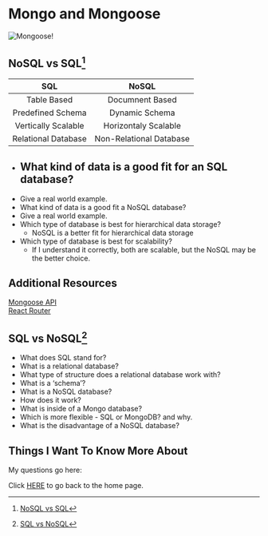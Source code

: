 # Mongo and Mongoose

![Mongoose!](https://encrypted-tbn0.gstatic.com/images?q=tbn:ANd9GcRg5rEoJGa_D0hCGZ19jlGdAipRL2sErf5hPA&usqp=CAU)

## NoSQL vs SQL[^1]

|   SQL | NoSQL |
| :---: | :---: |
| Table Based| Documnent Based |
| Predefined Schema| Dynamic Schema|
| Vertically Scalable| Horizontaly Scalable|
| Relational Database| Non-Relational Database|

- What kind of data is a good fit for an SQL database?
  - 
- Give a real world example.
- What kind of data is a good fit a NoSQL database?
- Give a real world example.
- Which type of database is best for hierarchical data storage?
  - NoSQL is a better fit for hierarchical data storage
- Which type of database is best for scalability?
  - If I understand it correctly, both are scalable, but the NoSQL may be the better choice.

## Additional Resources

[Mongoose API](https://mongoosejs.com/docs/api.html#Model) <br>
[React Router](https://reactrouter.com/web/api/BrowserRouter)


## SQL vs NoSQL[^2]

- What does SQL stand for?
- What is a relational database?
- What type of structure does a relational database work with?
- What is a ‘schema’?
- What is a NoSQL database?
- How does it work?
- What is inside of a Mongo database?
- Which is more flexible - SQL or MongoDB? and why.
- What is the disadvantage of a NoSQL database?

## Things I Want To Know More About

My questions go here:


Click [HERE](README.md) to go back to the home page.

[^1]: [NoSQL vs SQL](https://www.thegeekstuff.com/2014/01/sql-vs-nosql-db/?utm_source=tuicool)

[^2]: [SQL vs NoSQL](https://www.youtube.com/watch?v=ZS_kXvOeQ5Y)